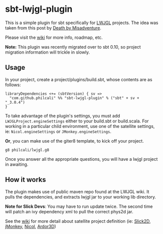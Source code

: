# sbt-lwjgl-plugin

This is a simple plugin for sbt specifically for [LWJGL] projects. The idea was taken from this post by [Death by Misadventure].

Please visit the [wiki] for more info, roadmap, etc.

**Note:** This plugin was recently migrated over to sbt 0.10, so project migration 
information will trickle in slowly.

## Usage

In your project, create a project/plugins/build.sbt, whose contents are as follows:

    libraryDependencies <+= (sbtVersion) { sv => 
      "com.github.philcali" %% "sbt-lwjgl-plugin" % ("sbt" + sv + "_3.0.4")
    }

To take advantage of the plugin's settings, you must add `LWJGLProject.engineSettings` either to your build.sbt or build.scala.
For working in a particular child environment, use one of the satellite settings, ie: `Nicol.engineSettings` or `JMonkey.engineSettings`. 

**Or**, you can make use of the giter8 template, to kick off your project.

    g8 philcali/lwjgl.g8

Once you answer all the appropriate questions, you will have a lwjgl project in awaiting.

## How it works

The plugin makes use of public maven repo found at the LWJGL wiki. It pulls the dependencies, and extracts lwjgl jar to your working lib directory.

**Note for Slick Devs**: You may have to run update twice. The second time will patch an ivy dependency xml to pull the correct phys2d jar.

See the [wiki] for more detail about satellite project definition (ie: [Slick2D], [jMonkey], [Nicol], [Ardor3D])

[Ardor3D]: http://ardor3d.com/
[Nicol]: http://scan.github.com/Nicol
[jMonkey]: http://jmonkeyengine.org/
[Slick2D]: http://slick.cokeandcode.com/
[wiki]: https://github.com/philcali/sbt-lwjgl-plugin/wiki/sbt-lwjgl-plugin
[Death by Misadventure]: http://blog.misadventuregames.com/post/248744147/scala-and-lwjgl-with-sbt-updated
[LWJGL]: http://lwjgl.org/
